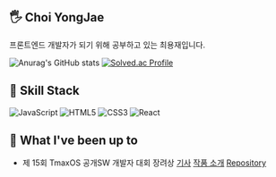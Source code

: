## 🖐 Choi YongJae
프론트엔드 개발자가 되기 위해 공부하고 있는 최용재입니다.

![Anurag's GitHub stats](https://github-readme-stats.vercel.app/api?username=yjc2021&show_icons=true&theme=vue) 
[![Solved.ac Profile](http://mazassumnida.wtf/api/v2/generate_badge?boj=yjc1024)](https://solved.ac/yjc1024/)
## 🔧 Skill Stack
![JavaScript](https://img.shields.io/badge/JavaScript-F7DF1E.svg?&style=for-the-badge&logo=JavaScript&logoColor=white)
![HTML5](https://img.shields.io/badge/HTML5-E34F26.svg?&style=for-the-badge&logo=HTML5&logoColor=white)
![CSS3](https://img.shields.io/badge/CSS3-1572B6.svg?&style=for-the-badge&logo=CSS3&logoColor=white)
![React](https://img.shields.io/badge/React-61DAFB.svg?&style=for-the-badge&logo=React&logoColor=white)

## 📢 What I've been up to
- 제 15회 TmaxOS 공개SW 개발자 대회 장려상
 [기사](https://m.post.naver.com/viewer/postView.naver?volumeNo=32557003&memberNo=33037825)
 [작품 소개](http://bypub.kr/ebook/oss2021-1/index.html#p=60)
 [Repository](https://github.com/yjc2021/calamares)
<!--
**yjc2021/yjc2021** is a ✨ _special_ ✨ repository because its `README.md` (this file) appears on your GitHub profile.

Here are some ideas to get you started:

- 🔭 I’m currently working on ...
- 🌱 I’m currently learning ...
- 👯 I’m looking to collaborate on ...
- 🤔 I’m looking for help with ...
- 💬 Ask me about ...
- 📫 How to reach me: ...
- 😄 Pronouns: ...
- ⚡ Fun fact: ...
-->
